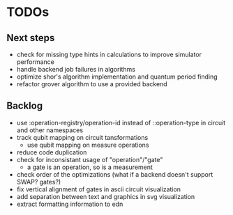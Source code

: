 # TODOs

## Next steps
* check for missing type hints in calculations to improve simulator performance
* handle backend job failures in algorithms
* optimize shor's algorithm implementation and quantum period finding
* refactor grover algorithm to use a provided backend

## Backlog
* use :operation-registry/operation-id instead of ::operation-type in circuit
  and other namespaces
* track qubit mapping on circuit tansformations
  * use qubit mapping on measure operations
* reduce code duplication
* check for inconsistant usage of "operation"/"gate"
  * a gate is an operation, so is a measurement
* check order of the optimizations (what if a backend doesn't support SWAP? gates?)
* fix vertical alignment of gates in ascii circuit visualization
* add separation between text and graphics in svg visualization
* extract formatting information to edn
